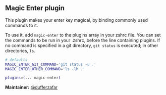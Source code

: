 ## Magic Enter plugin

This plugin makes your enter key magical, by binding commonly used commands to it.

To use it, add `magic-enter` to the plugins array in your zshrc file. You can set the
commands to be run in your .zshrc, before the line containing plugins. If no command
is specified in a git directory, `git status` is executed; in other directories, `ls`.

```zsh
# defaults
MAGIC_ENTER_GIT_COMMAND='git status -u .'
MAGIC_ENTER_OTHER_COMMAND='ls -lh .'

plugins=(... magic-enter)
```

**Maintainer:** [@dufferzafar](https://ghproxy.com/https://github.com/dufferzafar)
